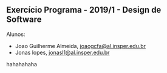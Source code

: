 Exercício Programa - 2019/1 - Design de Software
------------------------------------------------

Alunos: 
- Joao Guilherme Almeida, joaogcfa@al.insper.edu.br
- Jonas lopes, jonasl1@al.insper.edu.br

hahahahaha


